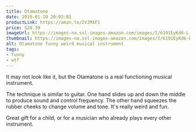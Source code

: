 ```yaml
---
title: Otamatone
date: 2019-01-10 20:03:01
productLink: https://amzn.to/2VJMXF1
price: $28.39
imageUrl: https://images-na.ssl-images-amazon.com/images/I/6191EyKd6-L._SY879_.jpg
thumbnail: https://images-na.ssl-images-amazon.com/images/I/6191EyKd6-L._SR600,315_.jpg
alt: Otamatone funny weird musical instrument
tags:
- funny
- wtf
---
```


It may not look like it, but the Otamatone is a real functioning musical instrument.

The technique is similar to guitar. One hand slides up and down the middle to produce sound and control frequency. The other hand squeezes the rubber cheeks to change volume and tone. It's really weird and fun.

Great gift for a child, or for a musician who already plays every other instrument.